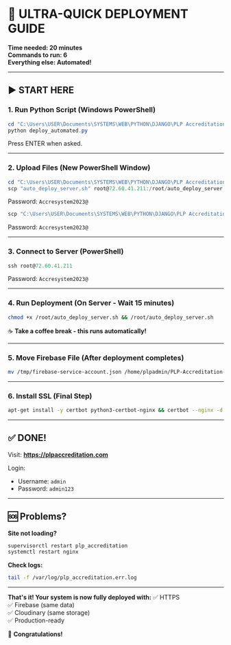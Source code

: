 # 🎯 ULTRA-QUICK DEPLOYMENT GUIDE

**Time needed: 20 minutes**  
**Commands to run: 6**  
**Everything else: Automated!**

---

## ▶️ START HERE

### 1. Run Python Script (Windows PowerShell)

```powershell
cd "C:\Users\USER\Documents\SYSTEMS\WEB\PYTHON\DJANGO\PLP Accreditation System\accreditation\deployment"
python deploy_automated.py
```

Press ENTER when asked.

---

### 2. Upload Files (New PowerShell Window)

```powershell
cd "C:\Users\USER\Documents\SYSTEMS\WEB\PYTHON\DJANGO\PLP Accreditation System\accreditation\deployment"
scp "auto_deploy_server.sh" root@72.60.41.211:/root/auto_deploy_server.sh
```
Password: `Accresystem2023@`

```powershell
scp "C:\Users\USER\Documents\SYSTEMS\WEB\PYTHON\DJANGO\PLP Accreditation System\accreditation\firebase-service-account.json" root@72.60.41.211:/tmp/firebase-service-account.json
```
Password: `Accresystem2023@`

---

### 3. Connect to Server (PowerShell)

```powershell
ssh root@72.60.41.211
```
Password: `Accresystem2023@`

---

### 4. Run Deployment (On Server - Wait 15 minutes)

```bash
chmod +x /root/auto_deploy_server.sh && /root/auto_deploy_server.sh
```

☕ **Take a coffee break - this runs automatically!**

---

### 5. Move Firebase File (After deployment completes)

```bash
mv /tmp/firebase-service-account.json /home/plpadmin/PLP-Accreditation-System/accreditation/firebase-service-account.json && chown plpadmin:plpadmin /home/plpadmin/PLP-Accreditation-System/accreditation/firebase-service-account.json && chmod 600 /home/plpadmin/PLP-Accreditation-System/accreditation/firebase-service-account.json && supervisorctl restart plp_accreditation
```

---

### 6. Install SSL (Final Step)

```bash
apt-get install -y certbot python3-certbot-nginx && certbot --nginx -d plpaccreditation.com -d www.plpaccreditation.com --non-interactive --agree-tos --email admin@plpaccreditation.com && supervisorctl restart plp_accreditation && systemctl restart nginx
```

---

## ✅ DONE!

Visit: **https://plpaccreditation.com**

Login:
- Username: `admin`
- Password: `admin123`

---

## 🆘 Problems?

**Site not loading?**
```bash
supervisorctl restart plp_accreditation
systemctl restart nginx
```

**Check logs:**
```bash
tail -f /var/log/plp_accreditation.err.log
```

---

**That's it! Your system is now fully deployed with:**
✅ HTTPS  
✅ Firebase (same data)  
✅ Cloudinary (same storage)  
✅ Production-ready  

🎉 **Congratulations!**
